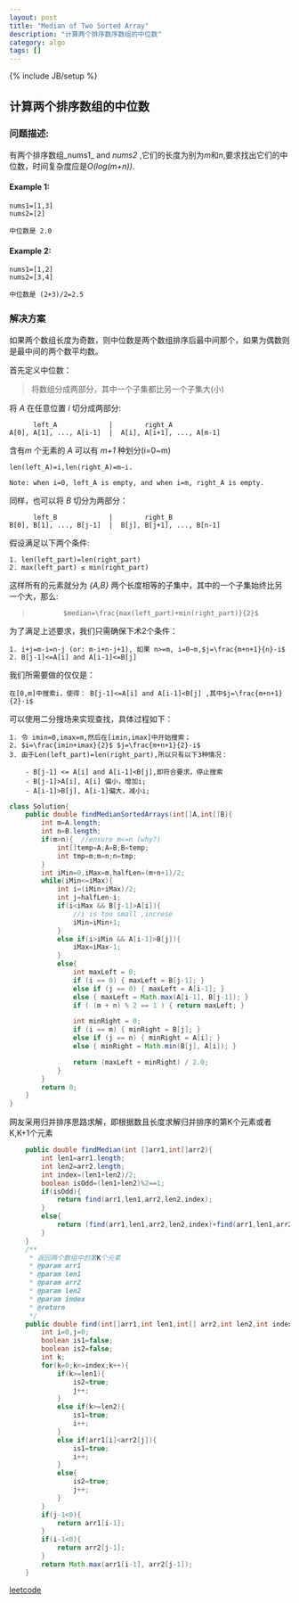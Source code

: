 ```yaml
---
layout: post
title: "Median of Two Sorted Array"
description: "计算两个排序数序数组的中位数"
category: algo
tags: []
---
```

{% include JB/setup %}

## 计算两个排序数组的中位数

### 问题描述:

有两个排序数组_nums1_ and _nums2_ ,它们的长度为别为*m*和*n*,要求找出它们的中位数，时间复杂度应是*O(log(m+n))*.

#### Example 1:

	nums1=[1,3]
	nums2=[2]

	中位数是 2.0

#### Example 2:

	nums1=[1,2]
	nums2=[3,4]

	中位数是 (2+3)/2=2.5

### 解决方案

如果两个数组长度为奇数，则中位数是两个数组排序后最中间那个，如果为偶数则是最中间的两个数平均数。

首先定义中位数：

> 将数组分成两部分，其中一个子集都比另一个子集大(小)

将 _A_ 在任意位置 _i_ 切分成两部分:

 	      left_A             |        right_A    
	A[0], A[1], ..., A[i-1]  |  A[i], A[i+1], ..., A[m-1]  

含有*m* 个无素的 _A_ 可以有 *m+1* 种划分(i=0~m)

	len(left_A)=i,len(right_A)=m−i.  

	Note: when i=0, left_A is empty, and when i=m, right_A is empty.

同样，也可以将 _B_ 切分为两部分：

	      left_B             |        right_B             
	B[0], B[1], ..., B[j-1]  |  B[j], B[j+1], ..., B[n-1] 

假设满足以下两个条件:

	1. len(left_part)=len(right_part)   
	2. max(left_part) ≤ min(right_part)

这样所有的元素就分为 _{A,B}_ 两个长度相等的子集中，其中的一个子集始终比另一个大，那么:

>             $median=\frac{max(left_part)+min(right_part)}{2}$    

为了满足上述要求，我们只需确保下术2个条件：   

	1. i+j=m-i=n-j (or: m-i+n-j+1), 如果 n>=m, i=0~m,$j=\frac{m+n+1}{n}-i$
	2. B[j-1]<=A[i] and A[i-1]<=B[j]

我们所需要做的仅仅是：

	在[0,m]中搜索i，使得： B[j-1]<=A[i] and A[i-1]<B[j] ,其中$j=\frac{m+n+1}{2}-i$

可以使用二分搜场来实现查找，具体过程如下：

	1. 令 imin=0,imax=m,然后在[imin,imax]中开始搜索；
	2. $i=\frac{imin+imax}{2}$ $j=\frac{m+n+1}{2}-i$
	3. 由于Len(left_part)=len(right_part),所以只有以下3种情况：

		- B[j-1] <= A[i] and A[i-1]<B[j],即符合要求，停止搜索
		- B[j-1]>A[i], A[i] 偏小，增加i;
		- A[i-1]>B[j], A[i-1]偏大，减小i;

```java
class Solution{
	public double findMedianSortedArrays(int[]A,int[]B){
		int m=A.length;
		int n=B.length;
		if(m>n){  //ensure m<=n (why?)
			int[]temp=A;A=B;B=temp;
			int tmp=m;m=n;n=tmp;
		}
		int iMin=0,iMax=m,halfLen=(m+n+1)/2;
		while(iMin<=iMax){
			int i=(iMin+iMax)/2;
			int j=halfLen-i;
			if(i<iMax && B[j-1]>A[i]){
				//i is too small ,increse
				iMin=iMin+1;
			}
			else if(i>iMin && A[i-1]>B[j]){
				iMax=iMax-1;
			}
			else{
				int maxLeft = 0;
                if (i == 0) { maxLeft = B[j-1]; }
                else if (j == 0) { maxLeft = A[i-1]; }
                else { maxLeft = Math.max(A[i-1], B[j-1]); }
                if ( (m + n) % 2 == 1 ) { return maxLeft; }

                int minRight = 0;
                if (i == m) { minRight = B[j]; }
                else if (j == n) { minRight = A[i]; }
                else { minRight = Math.min(B[j], A[i]); }

                return (maxLeft + minRight) / 2.0;
			}
		}
		return 0;
	}
}


```

网友采用归并排序思路求解，即根据数且长度求解归并排序的第K个元素或者K,K+1个元素

```java
	public double findMedian(int []arr1,int[]arr2){
		int len1=arr1.length;
		int len2=arr2.length;
		int index=(len1+len2)/2;
		boolean isOdd=(len1+len2)%2==1;
		if(isOdd){
			return find(arr1,len1,arr2,len2,index);
		}
		else{
			return (find(arr1,len1,arr2,len2,index)+find(arr1,len1,arr2,len2,index))/2;
		}
	}
	/**
	 * 返回两个数组中的第K个元素
	 * @param arr1 
	 * @param len1
	 * @param arr2
	 * @param len2
	 * @param index
	 * @return
	 */
	public double find(int[]arr1,int len1,int[] arr2,int len2,int index){
		int i=0,j=0;
		boolean is1=false;
		boolean is2=false;
		int k;
		for(k=0;k<=index;k++){
			if(k>=len1){
				is2=true;
				j++;
			}
			else if(k>=len2){
				is1=true;
				i++;
			}
			else if(arr1[i]<arr2[j]){
				is1=true;
				i++;
			}
			else{
				is2=true;
				j++;
			}
		}
		if(j-1<0){
			return arr1[i-1];
		}
		if(i-1<0){
			return arr2[j-1];
		}
		return Math.max(arr1[i-1], arr2[j-1]);
	}

```


[leetcode](https://leetcode.com/articles/median-of-two-sorted-arrays/)